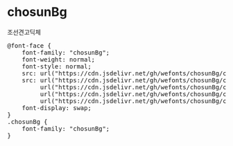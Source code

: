 # chosunBg
조선견고딕체

<pre>
@font-face {
    font-family: "chosunBg";
    font-weight: normal;
    font-style: normal;
    src: url("https://cdn.jsdelivr.net/gh/wefonts/chosunBg/chosunBg.eot");
    src: url("https://cdn.jsdelivr.net/gh/wefonts/chosunBg/chosunBg.eot?#iefix") format("embedded-opentype"),
         url("https://cdn.jsdelivr.net/gh/wefonts/chosunBg/chosunBg.woff2") format("woff2"),
         url("https://cdn.jsdelivr.net/gh/wefonts/chosunBg/chosunBg.woff") format("woff"),
         url("https://cdn.jsdelivr.net/gh/wefonts/chosunBg/chosunBg.ttf") format("truetype");
    font-display: swap;
} 
.chosunBg {
    font-family: "chosunBg";
}
</pre>
